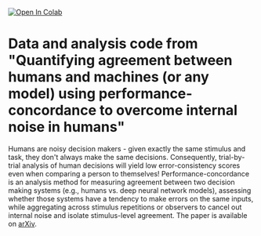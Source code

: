 [![Open In Colab](https://colab.research.google.com/assets/colab-badge.svg)](https://colab.research.google.com/drive/?usp=sharing)

# Data and analysis code from "Quantifying agreement between humans and machines (or any model) using performance-concordance to overcome internal noise in humans"

Humans are noisy decision makers - given exactly the same stimulus and task, they don't always make the same decisions. Consequently, trial-by-trial analysis of human decisions will yield low error-consistency scores even when comparing a person to themselves! Performance-concordance is an analysis method for measuring agreement between two decision making systems (e.g., humans vs. deep neural network models), assessing whether those systems have a tendency to make errors on the same inputs, while aggregating across stimulus repetitions or observers to cancel out internal noise and isolate stimulus-level agreement. The paper is available on [arXiv](https://arxiv.org/abs/2006.16736).
